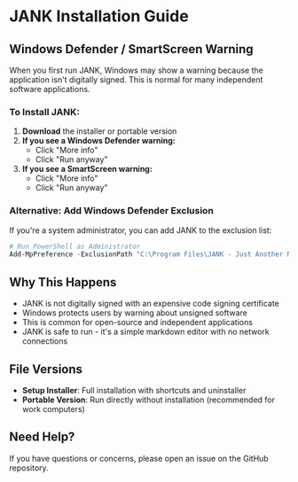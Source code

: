 # JANK Installation Guide

## Windows Defender / SmartScreen Warning

When you first run JANK, Windows may show a warning because the application isn't digitally signed. This is normal for many independent software applications.

### To Install JANK:

1. **Download** the installer or portable version
2. **If you see a Windows Defender warning:**
   - Click "More info" 
   - Click "Run anyway"
3. **If you see a SmartScreen warning:**
   - Click "More info"
   - Click "Run anyway"

### Alternative: Add Windows Defender Exclusion

If you're a system administrator, you can add JANK to the exclusion list:

```powershell
# Run PowerShell as Administrator
Add-MpPreference -ExclusionPath "C:\Program Files\JANK - Just Another Note Keeper"
```

## Why This Happens

- JANK is not digitally signed with an expensive code signing certificate
- Windows protects users by warning about unsigned software
- This is common for open-source and independent applications
- JANK is safe to run - it's a simple markdown editor with no network connections

## File Versions

- **Setup Installer**: Full installation with shortcuts and uninstaller
- **Portable Version**: Run directly without installation (recommended for work computers)

## Need Help?

If you have questions or concerns, please open an issue on the GitHub repository.
